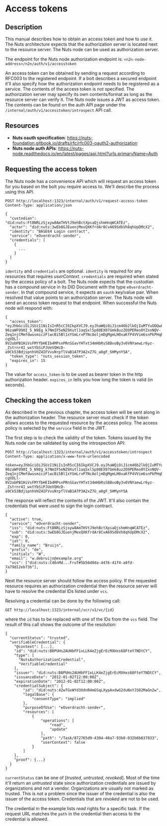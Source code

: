 # Access tokens

## Description

This manual describes how to obtain an access token and how to use it.
The Nuts architecture expects that the authorization server is located next to the resource server.
The Nuts node can be used as authorization server.

The endpoint for the Nuts node authorization endpoint is: `<n2n-node-address>/n2n/auth/v1/accesstoken`

An access token can be obtained by sending a request according to RFC003 to the registered endpoint.
If a bolt describes a secured endpoint it'll also specify how the authorization endpoint needs to be registered as a service.
The contents of the access token is not specified. The authorization server may specify its own contents/format as long as the resource server can verify it.
The Nuts node issues a JWT as access token. 
The contents can be found on the auth API page under the `/internal/auth/v1/accesstoken/introspect` API call.

## Resources

- **Nuts oauth specification**: https://nuts-foundation.gitbook.io/drafts/rfc/rfc003-oauth2-authorization
- **Nuts node auth APIs**: https://nuts-node.readthedocs.io/en/latest/pages/api.html?urls.primaryName=Auth

## Requesting the access token

The Nuts node has a convenience API which will request an access token for you based on the bolt you require access to.
We'll describe the process using this API.

```http request
POST http://localhost:1323/internal/auth/v1/request-access-token
Content-Type: application/json

{
  "custodian": "did:nuts:Ft8NRLzSjxyw8AmTHVtJ9ehBctXpsaQjshmHnqWCATEz",
  "actor": "did:nuts:3wEb8GJEuenjMexQXKfrdAr8CvA69SdbVh8qhUpDMcX2",
  "identity": "BASE64 Login contract",
  "service": "eOverdracht-sender",
  "credentials": [
    {
      ...
    }
  ]
}
```
`identity` and `credentials` are optional. `identity` is required for any resources that requires *userContext*.
`credentials` are required when stated by the access policy of a bolt.
The Nuts node expects that the custodian has a compound service in its DID Document with the type `eOverdracht-sender`.
In that compound service, it expects an `oauth` key/value pair. When resolved that value points to an authorization server.
The Nuts node will send an access token request to that endpoint.
When successful the Nuts node will respond with:

```
{
  "access_token": "eyJhbGciOiJSUzI1NiIsInR5cCI6IkpXVCJ9.eyJhaWQiOiJ1cm46b2lkOjIuMTYuODQwLjEuMTEzODgzLjIuNC42LjE6MDAwMDAwMDAiLCJleHAiOjE1ODE0MTI2NjcsImlhdCI6MTU4MTQxMTc2NywiaXNzIjoidXJuOm9pZDoyLjE2Ljg0MC4xLjExMzg4My4yLjQuNi4xOjAwMDAwMDAxIiwic2lkIjoidXJuOm9pZDoyLjE2Ljg0MC4xLjExMzg4My4yLjQuNi4zOjk5OTk5OTk5MCIsInN1YiI6IiJ9.OhniTJcPS45nhJVqXfxsngG5eYS_0BvqFg-96zaWFO90I_5_N9Eg_k7NmIF5eNZ9Xutl1aqSxlSp80EX07Gmk8uzZO9PEReo0YZxnNQV-Zeq1njCMmfdwusmiczFlwcBi5Bl1xYGmLrxP7NcAoljmDgMgmLH0xaKfP4VVim6snPkPHqBdSzAgSrrc-cgVDLl-9V2obPB1HiVsFMYfbHEIb4MPsnPRnSGavYHTxt34mHbRsS8BvoBy3v6VNYaewLr6yz-_Zstrnr4I_wxtYbSiPJUeVQHcD-a9Ck53BdjspnhVHZ4IFVvuNrpflVaB1A7P3A2xZ7G_a8gF_SHMynYSA",
  "token_type": "nuts_session_token",
  "expires_in": 15
}
```

The value for `access_token` is to be used as bearer token in the http authorization header.
`expires_in` tells you how long the token is valid (in seconds).

## Checking the access token

As described in the previous chapter, the access token will be sent along in the authorization header.
The resource server must check if the token allows access to the requested resource by the access policy.
The access policy is selected by the `service` field in the JWT.

The first step is to check the validity of the token. Tokens issued by the Nuts node can be validated by using the introspection API:

```http request
POST http://localhost:1323/internal/auth/v1/accesstoken/introspect
Content-Type: application/x-www-form-urlencoded

token=eyJhbGciOiJSUzI1NiIsInR5cCI6IkpXVCJ9.eyJhaWQiOiJ1cm46b2lkOjIuMTYuODQwLjEuMTEzODgzLjIuNC42LjE6MDAwMDAwMDAiLCJleHAiOjE1ODE0MTI2NjcsImlhdCI6MTU4MTQxMTc2NywiaXNzIjoidXJuOm9pZDoyLjE2Ljg0MC4xLjExMzg4My4yLjQuNi4xOjAwMDAwMDAxIiwic2lkIjoidXJuOm9pZDoyLjE2Ljg0MC4xLjExMzg4My4yLjQuNi4zOjk5OTk5OTk5MCIsInN1YiI6IiJ9.OhniTJcPS45nhJVqXfxsngG5eYS_0BvqFg-96zaWFO90I_5_N9Eg_k7NmIF5eNZ9Xutl1aqSxlSp80EX07Gmk8uzZO9PEReo0YZxnNQV-Zeq1njCMmfdwusmiczFlwcBi5Bl1xYGmLrxP7NcAoljmDgMgmLH0xaKfP4VVim6snPkPHqBdSzAgSrrc-cgVDLl-9V2obPB1HiVsFMYfbHEIb4MPsnPRnSGavYHTxt34mHbRsS8BvoBy3v6VNYaewLr6yz-_Zstrnr4I_wxtYbSiPJUeVQHcD-a9Ck53BdjspnhVHZ4IFVvuNrpflVaB1A7P3A2xZ7G_a8gF_SHMynYSA
```

The response will reflect the contents of the JWT. It'll also contain the credentials that were used to sign the login contract.

```
{
  "active": true,
  "service": "eOverdracht-sender",
  "iss": "did:nuts:Ft8NRLzSjxyw8AmTHVtJ9ehBctXpsaQjshmHnqWCATEz",
  "sub": "did:nuts:3wEb8GJEuenjMexQXKfrdAr8CvA69SdbVh8qhUpDMcX2",
  "exp": 0,
  "iat": 0,
  "family_name": "Bruijn",
  "prefix": "de",
  "initials": "W",
  "email": "w.debruijn@example.org"
  "vcs": ["did:nuts:C46nMd...FruT#5b56d0da-4476-41f4-a0fd-7a79d12eb73b"],
}

```
Next the resource server should follow the access policy. 
If the requested resource requires an authorization credential then the resource server will have to resolve the credential IDs listed under `vcs`.

Resolving a credential can be done by the following call:

```http request
GET http://localhost:1323/internal/vcr/v1/vc/{id}
```

where the `id` has to be replaced with one of the IDs from the `vcs` field.
The result of this call shows the outcome of the resolution:

```
{
  "currentStatus": "trusted",
  "verifiableCredential": {
    "@context": [...],
    "id": "did:nuts:B8PUHs2AUHbFF1xLLK4eZjgErEcMXHxs68FteY7NDtCY",
    "type": [
      "NutsAuthorizationCredential",
      "VerifiableCredential"
    ],
    "issuer": "did:nuts:B8PUHs2AUHbFF1xLLK4eZjgErEcMXHxs68FteY7NDtCY",
    "issuanceDate": "2012-01-02T12:00:00Z",
    "expirationDate": "2012-01-02T12:00:00Z",
    "credentialSubject": {
        "id": "did:nuts:42wTGxWYd3XdnR4mGSqLXypAxdwG2duNxYJS82MaGn2w",
        "legalBase": {
            "consentType": "implied"
        },
        "purposeOfUse": "eOverdracht-sender",
        "resources": [
            {
                "operations": [
                    "read",
                    "update"
                ],
                "path": "/Task/872765d9-4304-48a7-93b8-032b6b637833",
                "userContext": false
            }
        ]
    },
    "proof": {...}
  }
}
```

`currentStatus` can be one of [*trusted*, *untrusted*, *revoked*]. Most of the time it'll return an *untrusted* state since authorization credentials are issued by organizations and not a vendor. Organizations are usually not marked as trusted.
This is not a problem since the issuer of the credential is also the issuer of the access token.
Credentials that are *revoked* are not to be used.

The credential in the example lists *read* rights for a specific task. If the request URL matches the `path` in the credential then access to the credential is allowed.
